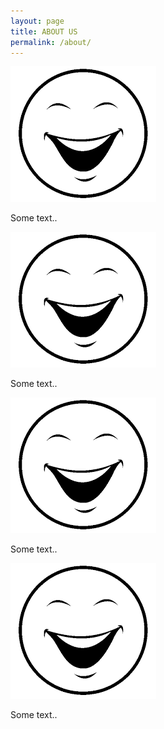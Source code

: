 ```yaml
---
layout: page
title: ABOUT US
permalink: /about/
---
```



<div class="row">
  <div class="column">
    <td><img src="cara.png" alt="Author1"></td>
    <p>Some text..</p>
  </div>
  <div class="column">
    <td><img src="cara.png" alt="Author1"></td>
    <p>Some text..</p>
  </div>
  <div class="column">
    <td><img src="cara.png" alt="Author1"></td>
    <p>Some text..</p>
  </div>
  <div class="column">
    <td><img src="cara.png" alt="Author1"></td>
    <p>Some text..</p>
  </div>
</div>

</body>
</html>



